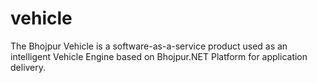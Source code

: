# vehicle
The Bhojpur Vehicle is a software-as-a-service product used as an intelligent Vehicle Engine based on Bhojpur.NET Platform for application delivery.

